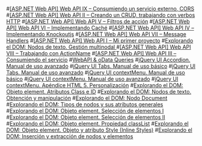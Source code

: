 ﻿#[[ASP.NET Web API] Web API IX – Consumiendo un servicio externo, CORS](Consumiendo-un-servicio-externo.md)
#[[ASP.NET Web API] Web API II – Creando un CRUD, trabajando con verbos HTTP](Creando-un-CRUD.md)
#[[ASP.NET Web API] Web API V – Filtros de acción](Filtros-de-accion.md)
#[[ASP.NET Web API] Web API VI – Implementando Caché](Implementando-Cache.md)
#[[ASP.NET Web API] Web API IV – Implementando Knockoutjs](Implementando-Knockoutjs.md)
#[[ASP.NET Web API] Web API VII – Message Handlers](Message-Handlers.md)
#[[ASP.NET Web API] Web API I – Mi primer proyecto](Mi-primer-proyecto.md)
#[Explorando el DOM: Nodos de texto. Gestión multinodal ](Nodos-de-texto_Gestión-multinodal.md)
#[[ASP.NET Web API] Web API VIII – Trabajando con ActionName](Trabajando-con-ActionName.md)
#[[ASP.NET Web API] Web API III – Consumiendo el servicio](Web-API-III_Consumiendo-el-servicio.md)
#[WebAPI & oData Queries](WebAPI-oData-Queries.md)
#[jQuery UI Accordion. Manual de uso avanzado](jQuery-UI-Accordion_Manual-de-uso-avanzado.md)
#[jQuery UI Tabs. Manual de uso básico](jQuery-UI-Tabs_Manual-de-uso-basico.md)
#[jQuery UI Tabs. Manual de uso avanzado](jQuery-UI-Tabs_Manual-de-uso-avanzado.md)
#[jQuery UI contextMenu. Manual de uso básico](jQuery-UI-contextMenu-Manual-de-uso-basico.md)
#[jQuery UI contextMenu. Manual de uso avanzado](jQuery-UI-contextMenu_Manual-de-uso-avanzado.md)
#[jQuery UI contextMenu. Apéndice HTML 5. Personalización](jQuery-UI-contextMenu_Personalización.md)
#[Explorando el DOM: Objeto element. Atributos Class e ID](Objeto-element_Atributos-Class-e-ID.md)
#[Explorando el DOM: Nodos de texto. Obtención y manipulación](Nodos-de-texto_Obtencion-y-manipulacion.md)
#[Explorando el DOM: Nodo Document](Nodo-Document.md)
#[Explorando el DOM: Tipos de nodos y sus atributos generales](Tipos-de-nodos-y-atributos.md) 
#[Explorando el DOM: Objeto element. Selección de elementos I](Seleccion-de-elementos-I.md)
#[Explorando el DOM: Objeto element. Selección de elementos II](Seleccion-de-elementos-II.md)
#[Explorando el DOM: Objeto element. Propiedad classList](Objeto-element_Propiedad-classList.md)
#[Explorando el DOM: Objeto element. Objeto y atributo Style (Inline Styles)](Objeto-element_Objeto-y-atributo-Style.md)
#[Explorando el DOM: Inserción y extracción de nodos y elementos](Inserción-y-extracción-de-nodos-y-elementos.md)
